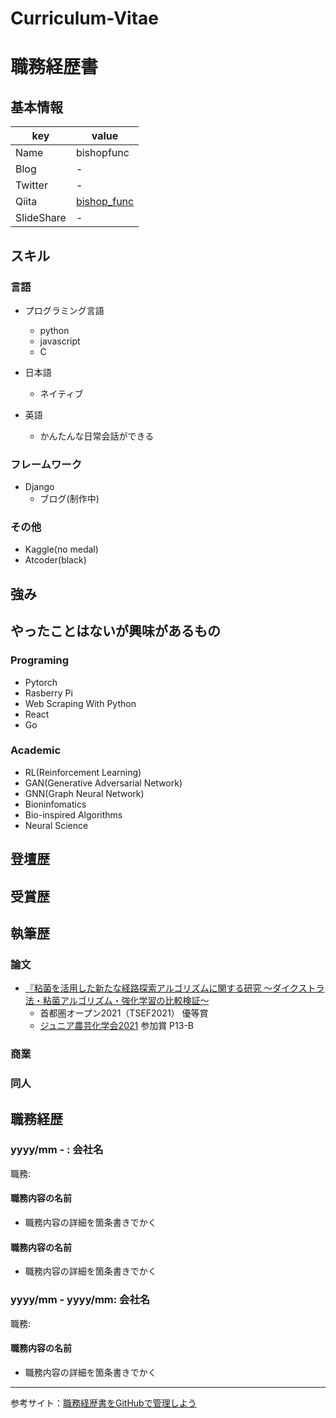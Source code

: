 # Curriculum-Vitae

# 職務経歴書

## 基本情報

|key|value|
|---|-----|
|Name|bishopfunc|
|Blog|-|
|Twitter|-|
|Qiita|[bishop_func](https://qiita.com/bishop_func)|
|SlideShare|-|

## スキル

### 言語

- プログラミング言語
  - python
  - javascript
  - C
  
- 日本語
  - ネイティブ
- 英語
  - かんたんな日常会話ができる

### フレームワーク

- Django
  - ブログ(制作中)
  
### その他

- Kaggle(no medal)
- Atcoder(black)

## 強み

## やったことはないが興味があるもの

### Programing
- Pytorch
- Rasberry Pi
- Web Scraping With Python
- React
- Go

### Academic 
- RL(Reinforcement Learning)
- GAN(Generative Adversarial Network)
- GNN(Graph Neural Network)
- Bioninfomatics
- Bio-inspired Algorithms
- Neural Science

## 登壇歴

## 受賞歴

## 執筆歴

### 論文 
 - [『粘菌を活用した新たな経路探索アルゴリズムに関する研究 ～ダイクストラ法・粘菌アルゴリズム・強化学習の比較検証～](https://github.com/bishopfunc/highschool_paper)
    - 首都圏オープン2021（TSEF2021） 優等賞
    - [ジュニア農芸化学会2021](https://www.jsbba.or.jp/2021/program_junior.html) 参加賞 P13-B


### 商業

### 同人

## 職務経歴

### yyyy/mm - : 会社名

職務: 

#### 職務内容の名前

- 職務内容の詳細を箇条書きでかく

#### 職務内容の名前

- 職務内容の詳細を箇条書きでかく

### yyyy/mm - yyyy/mm: 会社名

職務: 

#### 職務内容の名前

- 職務内容の詳細を箇条書きでかく

---
参考サイト：[職務経歴書をGitHubで管理しよう](https://qiita.com/okohs/items/abcad0b4aefa585bc50b)

